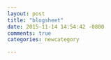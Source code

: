 ```yaml
---
layout: post
title: "blogsheet"
date: 2015-11-14 14:54:42 -0800
comments: true
categories: newcategory

---
```

